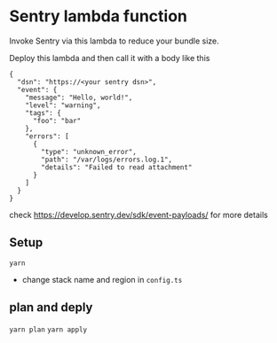 # Sentry lambda function

Invoke Sentry via this lambda to reduce your bundle size.

Deploy this lambda and then call it with a body like this

```
{
  "dsn": "https://<your sentry dsn>",
  "event": {
    "message": "Hello, world!",
    "level": "warning",
    "tags": {
      "foo": "bar"
    },
    "errors": [
      {
        "type": "unknown_error",
        "path": "/var/logs/errors.log.1",
        "details": "Failed to read attachment"
      }
    ]
  }
}
```

check https://develop.sentry.dev/sdk/event-payloads/ for more details

## Setup

`yarn`
- change stack name and region in `config.ts`

## plan and deply

`yarn plan`
`yarn apply`
